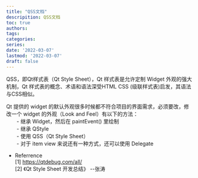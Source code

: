 ```yaml
---
title: "QSS文档"
descripition: QSS文档
toc: true
authors:
tags:
categories:
series:
date: '2022-03-07'
lastmod: '2022-03-07'
draft: false
---
```

QSS，即Qt样式表（Qt Style Sheet），Qt 样式表是允许定制 Widget 外观的强大机制，Qt 样式表的概念、术语和语法深受HTML CSS (级联样式表)启发，其语法与CSS相似。  
  

Qt 提供的 widget 的默认外观很多时候都不符合项目的界面需求，必须要改，修改一个 widget 的外观（Look and Feel）有以下的方法：  
	&emsp;&emsp;- 继承 Widget，然后在 paintEvent() 里绘制  
	&emsp;&emsp;- 继承 QStyle  
	&emsp;&emsp;- 使用 QSS（Qt Style Sheet）  
	&emsp;&emsp;- 对于 item view 来说还有一种方式，还可以使用 Delegate  
- Referrence  
[1] https://qtdebug.com/all/  
[2] 《Qt Style Sheet 开发总结》 --张涛
